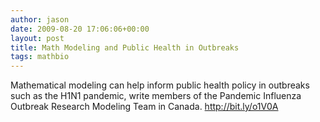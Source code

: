 ```yaml
---
author: jason
date: 2009-08-20 17:06:06+00:00
layout: post
title: Math Modeling and Public Health in Outbreaks
tags: mathbio
---
```


Mathematical modeling can help inform public health policy in outbreaks such as the H1N1 pandemic, write members of the Pandemic Influenza Outbreak Research Modeling Team in Canada. <a href="http://bit.ly/o1V0A">http://bit.ly/o1V0A</a>